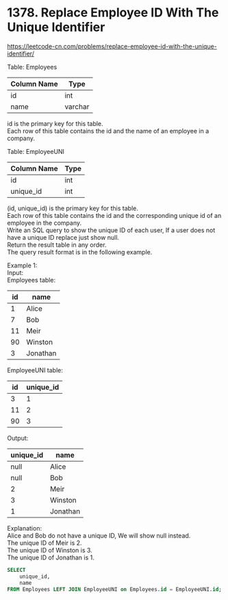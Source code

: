 # 1378. Replace Employee ID With The Unique Identifier
https://leetcode-cn.com/problems/replace-employee-id-with-the-unique-identifier/  

Table: Employees  

| Column Name   | Type    |
|---------------|---------|
| id            | int     |
| name          | varchar |

id is the primary key for this table.  
Each row of this table contains the id and the name of an employee in a company.  
 

Table: EmployeeUNI  

| Column Name   | Type    |
|---------------|---------|
| id            | int     |
| unique_id     | int     |

(id, unique_id) is the primary key for this table.  
Each row of this table contains the id and the corresponding unique id of an employee in the company.  
Write an SQL query to show the unique ID of each user, If a user does not have a unique ID replace just show null.  
Return the result table in any order.  
The query result format is in the following example.  

Example 1:  
Input:   
Employees table:  

| id | name     |
|----|----------|
| 1  | Alice    |
| 7  | Bob      |
| 11 | Meir     |
| 90 | Winston  |
| 3  | Jonathan |

EmployeeUNI table:  

| id | unique_id |
|------|---------|
| 3  | 1         |
| 11 | 2         |
| 90 | 3         |

Output:   

| unique_id | name     |
|------------|---------|
| null      | Alice    |
| null      | Bob      |
| 2         | Meir     |
| 3         | Winston  |
| 1         | Jonathan |

Explanation:   
Alice and Bob do not have a unique ID, We will show null instead.  
The unique ID of Meir is 2.  
The unique ID of Winston is 3.  
The unique ID of Jonathan is 1.  

``` sql
SELECT 
    unique_id,
    name
FROM Employees LEFT JOIN EmployeeUNI on Employees.id = EmployeeUNI.id;
```

